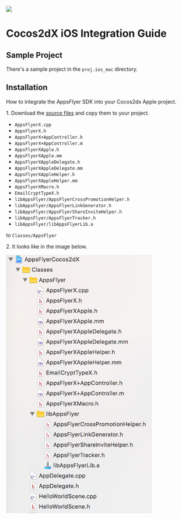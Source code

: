 <img src="https://www.appsflyer.com/wp-content/uploads/2016/11/logo-1.svg"  width="200">

# Cocos2dX iOS Integration Guide

## Sample Project

There's a sample project in the `proj.ios_mac` directory.



## Installation

How to integrate the AppsFlyer SDK into your Cocos2dx Apple project.

1\. Download the [source files](https://github.com/AppsFlyerSDK/AppsFlyerCocos2dX/tree/master/Classes/AppsFlyer) and copy them to your project. 

 - `AppsFlyerX.cpp`
 - `AppsFlyerX.h`
 - `AppsFlyerX+AppController.h`
 - `AppsFlyerX+AppController.m`
 - `AppsFlyerXApple.h`
 - `AppsFlyerXApple.mm`
 - `AppsFlyerXAppleDelegate.h`
 - `AppsFlyerXAppleDelegate.mm`
 - `AppsFlyerXAppleHelper.h`
 - `AppsFlyerXAppleHelper.mm`
 - `AppsFlyerXMacro.h`
 - `EmailCryptTypeX.h`
 - `libAppsFlyer/AppsFlyerCrossPromotionHelper.h`
 - `libAppsFlyer/AppsFlyerLinkGenerator.h`
 - `libAppsFlyer/AppsFlyerShareInviteHelper.h`
 - `libAppsFlyer/AppsFlyerTracker.h`
 - `libAppsFlyer/libAppsFlyerLib.a`

to `Classes/AppsFlyer`

2\. It looks like in the image below.

![add-iOS-files](https://github.com/AppsFlyerSDK/AppsFlyerCocos2dX/blob/development/Resources/add-to-iOS-mk.png?raw=true)
